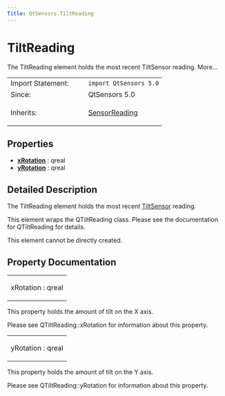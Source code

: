 ```yaml
---
Title: QtSensors.TiltReading
---
```

        
TiltReading
===========

<span class="subtitle"></span>
The TiltReading element holds the most recent TiltSensor reading. More...

<table>
<colgroup>
<col width="50%" />
<col width="50%" />
</colgroup>
<tbody>
<tr class="odd">
<td>Import Statement:</td>
<td><code>import QtSensors 5.0</code></td>
</tr>
<tr class="even">
<td>Since:</td>
<td>QtSensors 5.0</td>
</tr>
<tr class="odd">
<td>Inherits:</td>
<td><p><a href="QtSensors.SensorReading.md">SensorReading</a></p></td>
</tr>
</tbody>
</table>

<span id="properties"></span>
Properties
----------

-   ****[xRotation](#xRotation-prop)**** : qreal
-   ****[yRotation](#yRotation-prop)**** : qreal

<span id="details"></span>
Detailed Description
--------------------

The TiltReading element holds the most recent [TiltSensor](../QtSensors.TiltSensor.md) reading.

This element wraps the QTiltReading class. Please see the documentation for QTiltReading for details.

This element cannot be directly created.

Property Documentation
----------------------

<table>
<colgroup>
<col width="100%" />
</colgroup>
<tbody>
<tr class="odd">
<td><p><span id="xRotation-prop"></span><span class="name">xRotation</span> : <span class="type">qreal</span></p></td>
</tr>
</tbody>
</table>

This property holds the amount of tilt on the X axis.

Please see QTiltReading::xRotation for information about this property.

<table>
<colgroup>
<col width="100%" />
</colgroup>
<tbody>
<tr class="odd">
<td><p><span id="yRotation-prop"></span><span class="name">yRotation</span> : <span class="type">qreal</span></p></td>
</tr>
</tbody>
</table>

This property holds the amount of tilt on the Y axis.

Please see QTiltReading::yRotation for information about this property.

